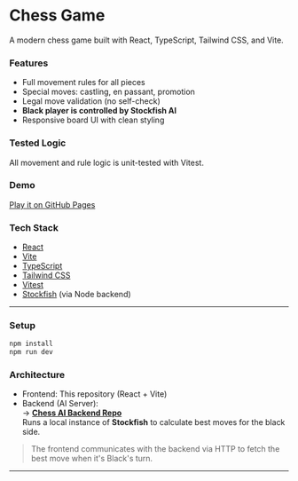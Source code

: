 # Chess Game

A modern chess game built with React, TypeScript, Tailwind CSS, and Vite.

### Features
- Full movement rules for all pieces
- Special moves: castling, en passant, promotion
- Legal move validation (no self-check)
- **Black player is controlled by Stockfish AI**
- Responsive board UI with clean styling

### Tested Logic
All movement and rule logic is unit-tested with Vitest.

### Demo
[Play it on GitHub Pages](https://sengiria.github.io/chess/)

### Tech Stack
- [React](https://reactjs.org/)
- [Vite](https://vitejs.dev/)
- [TypeScript](https://www.typescriptlang.org/)
- [Tailwind CSS](https://tailwindcss.com/)
- [Vitest](https://vitest.dev/)
- [Stockfish](https://stockfishchess.org/) (via Node backend)

---

### Setup

```bash
npm install
npm run dev
```

### Architecture

- Frontend: This repository (React + Vite)
- Backend (AI Server):  
  → **[Chess AI Backend Repo](https://github.com/Sengiria?tab=repositories)**  
  Runs a local instance of **Stockfish** to calculate best moves for the black side.

> The frontend communicates with the backend via HTTP to fetch the best move when it's Black's turn.

---
